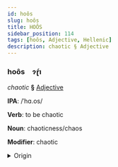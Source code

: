 ```yaml
---
id: hoôs
slug: hoôs
title: HOÔS
sidebar_position: 114
tags: [hoôs, Adjective, Hellenic]
description: chaotic § Adjective
---
```


### hoôs&emsp;<span kind="abugida">ɂɽ́ı</span>

*chaotic* **§** [Adjective](../../tags/Adjective)

**IPA**: /ˈhɑ.os/

**Verb**: to be chaotic

**Noun**: chaoticness/chaos

**Modifier**: chaotic

<details>
    <summary>Origin</summary>
    Greek χάος cháos /ˈxa.os/<br/>
    <em>Hellenic Language Family</em>
</details>